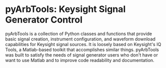 # pyArbTools: Keysight Signal Generator Control
pyArbTools is a collection of Python classes and functions that provide basic signal creation, instrument configuration, and waveform download capabilities for Keysight signal sources.
It is loosely based on Keysight's IQ Tools, a Matlab-based toolkit that accomplishes similar things. 
pyArbTools was built to satisfy the needs of signal generator users who don't have or want to use Matlab and to improve code readability and documentation.
